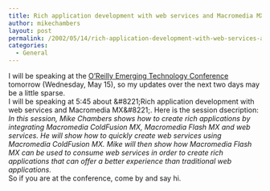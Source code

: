 ```yaml
---
title: Rich application development with web services and Macromedia MX
author: mikechambers
layout: post
permalink: /2002/05/14/rich-application-development-with-web-services-and-macromedia-mx/
categories:
  - General
---
```



I will be speaking at the [O&#8217;Reilly Emerging Technology Conference][1] tomorrow (Wednesday, May 15), so my updates over the next two days may be a little sparse.  
I will be speaking at 5:45 about \&#8221;Rich application development with web services and Macromedia MX\&#8221;. Here is the session dsecription:  
*In this session, Mike Chambers shows how to create rich applications by integrating Macromedia ColdFusion MX, Macromedia Flash MX and web services. He will show how to quickly create web services using Macromedia ColdFusion MX. Mike will then show how Macromedia Flash MX can be used to consume web services in order to create rich applications that can offer a better experience than traditional web applications.*  
So if you are at the conference, come by and say hi.

 [1]: http://conferences.oreillynet.com/etcon2002/
